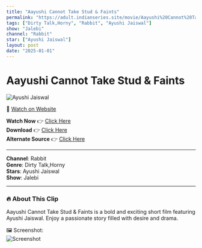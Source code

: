 ```yaml
---
title: "Aayushi Cannot Take Stud & Faints"
permalink: "https://adult.indianseries.site/movie/Aayushi%20Cannot%20Take%20Stud%20%26%20Faints"
tags: ["Dirty Talk,Horny", "Rabbit", "Ayushi Jaiswal"]
show: "Jalebi"
channel: "Rabbit"
star: ["Ayushi Jaiswal"]
layout: post
date: "2025-01-01"
---
```


# Aayushi Cannot Take Stud & Faints

![Ayushi Jaiswal](https://shorts.desisins.com/wp-content/uploads/2024/07/Aayushi-Jaiswal-Jalebi-Rabbit-DesiSins.com_.jpg)

🔗 [Watch on Website](https://adult.indianseries.site/movie/Aayushi%20Cannot%20Take%20Stud%20%26%20Faints)

**Watch Now** 👉 [Click Here](https://adult.indianseries.site/movie/Aayushi%20Cannot%20Take%20Stud%20%26%20Faints)  
**Download** 👉 [Click Here](https://adult.indianseries.site/movie/Aayushi%20Cannot%20Take%20Stud%20%26%20Faints)  
**Alternate Source** 👉 [Click Here](https://adult.indianseries.site/movie/Aayushi%20Cannot%20Take%20Stud%20%26%20Faints)

---

**Channel**: Rabbit  
**Genre**: Dirty Talk,Horny  
**Stars**: Ayushi Jaiswal  
**Show**: Jalebi

---

### 🔥 About This Clip

Aayushi Cannot Take Stud & Faints is a bold and exciting short film featuring Ayushi Jaiswal. Enjoy a passionate story filled with desire and drama.
 
🖼️ Screenshot:  
![Screenshot](https://shorts.desisins.com/wp-content/uploads/2024/07/Aayushi-Jaiswal-Jalebi-Rabbit-DesiSins.com_.jpg)
